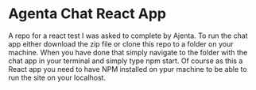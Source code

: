 # Agenta Chat React App
A repo for a react test I was asked to complete by Ajenta.
To run the chat app either download the zip file or clone this repo to a folder on your machine.
When you have done that simply navigate to the folder with the chat app in your terminal and simply type npm start.
Of course as this a React app you need to have NPM installed on ypur machine to be able to run the site on your localhost.
